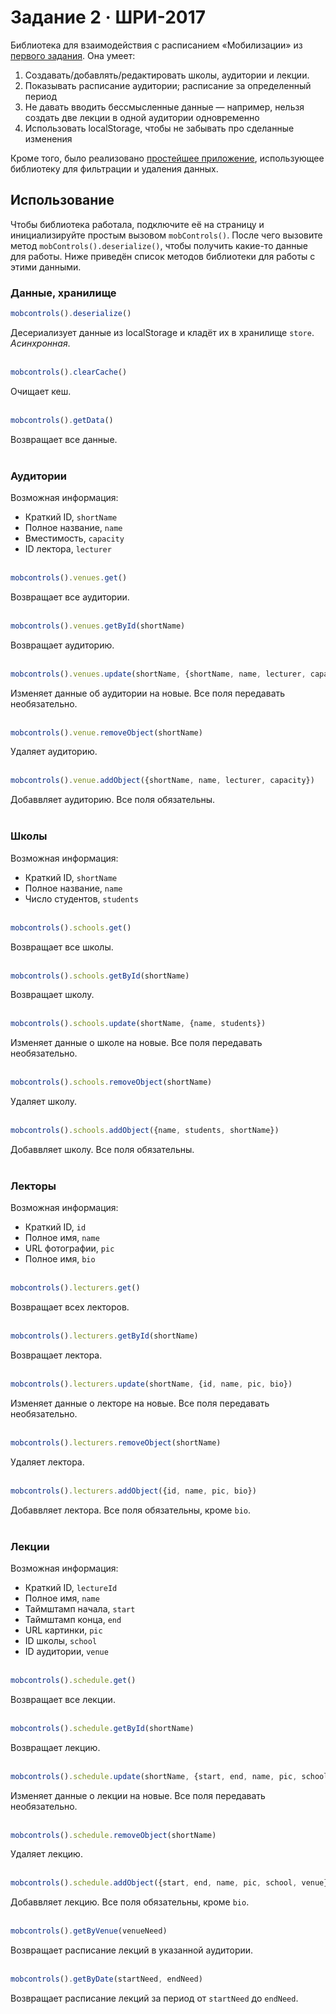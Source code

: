 # Задание 2  ·  ШРИ-2017
Библиотека для взаимодействия с расписанием «Мобилизации» из [первого задания](http://github.com/vanya-klimenko/shri-task-1). Она умеет:
1. Создавать/добавлять/редактировать школы, аудитории и лекции.
2. Показывать расписание аудитории; расписание за определенный период
3. Не давать вводить бессмысленные данные — например, нельзя создать две лекции в одной аудитории одновременно
4. Использовать localStorage, чтобы не забывать про сделанные изменения  
  
Кроме того, было реализовано [простейшее приложение](http://vanyaklimenko.ru/shri-task-2/test.html), использующее библиотеку для фильтрации и удаления данных.

## Использование
Чтобы библиотека работала, подключите её на страницу и инициализируйте простым вызовом `mobControls()`. После чего вызовите метод `mobControls().deserialize()`, чтобы получить какие-то данные для работы. Ниже приведён список методов библиотеки для работы с этими данными.

### Данные, хранилище


```javascript
mobcontrols().deserialize()
```
Десериализует данные из localStorage и кладёт их в хранилище `store`. *Асинхронная*.
<br><br>
```javascript
mobcontrols().clearCache()
```
Очищает кеш.
<br><br>
```javascript
mobcontrols().getData()
```
Возвращает все данные.
<br><br>



### Аудитории
Возможная информация:
- Краткий ID, `shortName`
- Полное название, `name`
- Вместимость, `capacity`
- ID лектора, `lecturer`
<br><br>
```javascript
mobcontrols().venues.get()
```
Возвращает все аудитории.
<br><br>
```javascript
mobcontrols().venues.getById(shortName)
```
Возвращает аудиторию.
<br><br>
```javascript
mobcontrols().venues.update(shortName, {shortName, name, lecturer, capacity})
```
Изменяет данные об аудитории на новые. Все поля передавать необязательно.
<br><br>

```javascript
mobcontrols().venue.removeObject(shortName)
```
Удаляет аудиторию.
<br><br>
```javascript
mobcontrols().venue.addObject({shortName, name, lecturer, capacity})
```
Добаввляет аудиторию. Все поля обязательны.
<br><br>



### Школы
Возможная информация:
- Краткий ID, `shortName`
- Полное название, `name`
- Число студентов, `students`
<br><br>
```javascript
mobcontrols().schools.get()
```
Возвращает все школы.
<br><br>
```javascript
mobcontrols().schools.getById(shortName)
```
Возвращает школу.
<br><br>
```javascript
mobcontrols().schools.update(shortName, {name, students})
```
Изменяет данные о школе на новые. Все поля передавать необязательно.
<br><br>
```javascript
mobcontrols().schools.removeObject(shortName)
```
Удаляет школу.
<br><br>
```javascript
mobcontrols().schools.addObject({name, students, shortName})
```
Добаввляет школу. Все поля обязательны.
<br><br>



### Лекторы 
Возможная информация:
- Краткий ID, `id`
- Полное имя, `name`
- URL фотографии, `pic`
- Полное имя, `bio`
<br><br>
```javascript
mobcontrols().lecturers.get()
```
Возвращает всех лекторов.
<br><br>
```javascript
mobcontrols().lecturers.getById(shortName)
```
Возвращает лектора.
<br><br>
```javascript
mobcontrols().lecturers.update(shortName, {id, name, pic, bio})
```
Изменяет данные о лекторе на новые. Все поля передавать необязательно.
<br><br>
```javascript
mobcontrols().lecturers.removeObject(shortName)
```
Удаляет лектора.
<br><br>
```javascript
mobcontrols().lecturers.addObject({id, name, pic, bio})
```
Добаввляет лектора. Все поля обязательны, кроме `bio`.
<br><br>


### Лекции
Возможная информация:
- Краткий ID, `lectureId`
- Полное имя, `name`
- Таймштамп начала, `start`
- Таймштамп конца, `end`
- URL картинки, `pic`
- ID школы, `school`
- ID аудитории, `venue`
<br><br>
```javascript
mobcontrols().schedule.get()
```
Возвращает все лекции.
<br><br>
```javascript
mobcontrols().schedule.getById(shortName)
```
Возвращает лекцию.
<br><br>
```javascript
mobcontrols().schedule.update(shortName, {start, end, name, pic, school, venue})
```
Изменяет данные о лекции на новые. Все поля передавать необязательно.
<br><br>
```javascript
mobcontrols().schedule.removeObject(shortName)
```
Удаляет лекцию.
<br><br>
```javascript
mobcontrols().schedule.addObject({start, end, name, pic, school, venue})
```
Добаввляет лекцию. Все поля обязательны, кроме `bio`.
<br><br>
```javascript
mobcontrols().getByVenue(venueNeed)
```
Возвращает расписание лекций в указанной аудитории.
<br><br>
```javascript
mobcontrols().getByDate(startNeed, endNeed)
```
Возвращает расписание лекций за период от `startNeed` до `endNeed`.
